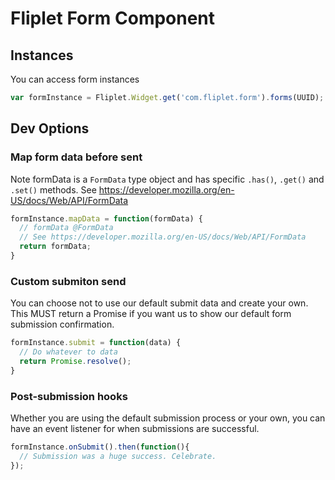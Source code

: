 # Fliplet Form Component

## Instances

You can access form instances

```js
var formInstance = Fliplet.Widget.get('com.fliplet.form').forms(UUID);
```

## Dev Options

### Map form data before sent

Note formData is a `FormData` type object and has specific `.has()`, `.get()` and `.set()` methods. See https://developer.mozilla.org/en-US/docs/Web/API/FormData

```js
formInstance.mapData = function(formData) {
  // formData @FormData
  // See https://developer.mozilla.org/en-US/docs/Web/API/FormData
  return formData;
}
```

### Custom submiton send
You can choose not to use our default submit data and create your own.
This MUST return a Promise if you want us to show our default form submission confirmation.

```js
formInstance.submit = function(data) {
  // Do whatever to data
  return Promise.resolve();
}
```

### Post-submission hooks

Whether you are using the default submission process or your own, you can have an event listener for when submissions are successful.

```js
formInstance.onSubmit().then(function(){
  // Submission was a huge success. Celebrate.
});
```
